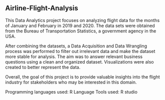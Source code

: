 ## Airline-Flight-Analysis

This Data Analytics project focuses on analyzing flight data for the months of January and February in 2019 and 2020. The data sets were obtained from the Bureau of Transportation Statistics, a government agency in the USA.   

After combining the datasets, a Data Acquisition and Data Wrangling process was performed to filter out irrelevant data and make the dataset more stable for analysis. The aim was to answer relevant business questions using a clean and organized dataset. Visualizations were also created to better represent the data.   

Overall, the goal of this project is to provide valuable insights into the flight industry for stakeholders who may be interested in this domain. 
 
Programming languages used: R Language
Tools used: R studio
